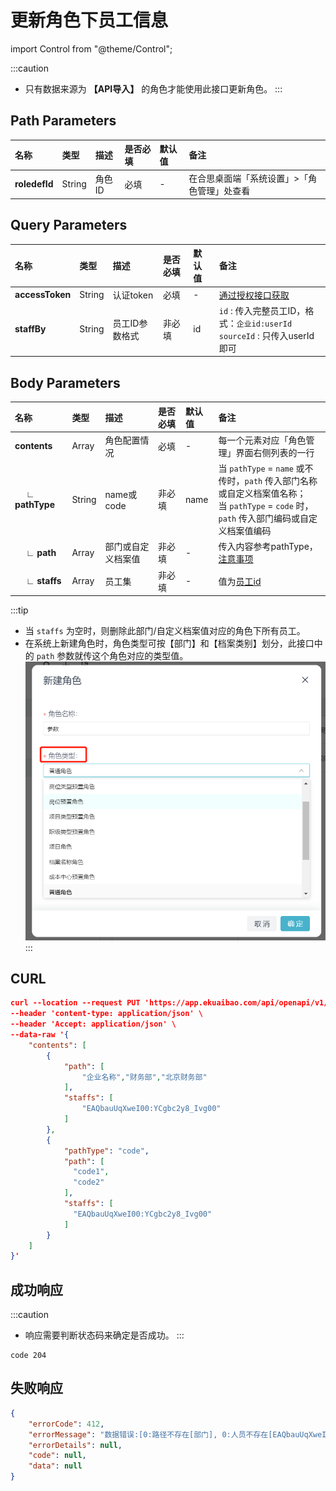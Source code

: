 # 更新角色下员工信息

import Control from "@theme/Control";

<Control
method="PUT"
url="/api/openapi/v1/roledefs/$`roledefId`/staffs"
/>

:::caution
- 只有数据来源为 **【API导入】** 的角色才能使用此接口更新角色。
:::

## Path Parameters

| 名称 | 类型 | 描述 | 是否必填 | 默认值 | 备注 |
| :--- | :--- | :--- | :--- |:--- | :--- |
| **roledefId** | String | 角色ID | 必填 | - | 在合思桌面端「系统设置」>「角色管理」处查看 |

## Query Parameters

| 名称 | 类型 | 描述 | 是否必填 | 默认值 | 备注 |
| :--- | :--- | :--- | :--- |:--- | :--- |
| **accessToken** | String | 认证token	  | 必填  | -  | [通过授权接口获取](/docs/open-api/getting-started/auth) |
| **staffBy**     | String | 员工ID参数格式 | 非必填 | id | `id` : 传入完整员工ID，格式：`企业id:userId`<br/>`sourceId` : 只传入userId即可 |

## Body Parameters

| 名称 | 类型 | 描述 | 是否必填 | 默认值 | 备注 |
| :--- | :--- | :--- | :--- |:--- | :--- |
| **contents**          | Array  | 角色配置情况     | 必填   | - | 每一个元素对应「角色管理」界面右侧列表的一行 |
| **&emsp; ∟ pathType** | String | name或code	  | 非必填 | name | 当 `pathType` = `name` 或不传时，`path` 传入部门名称<br/>或自定义档案值名称；<br/>当 `pathType` = `code` 时，`path` 传入部门编码或自定<br/>义档案值编码 |
| **&emsp; ∟ path**     | Array  | 部门或自定义档案值 | 非必填 | - | 传入内容参考pathType，[注意事项](/docs/open-api/corporation/question-answer) |
| **&emsp; ∟ staffs**   | Array  | 员工集	      | 非必填 | - | 值为[员工id](/docs/open-api/corporation/get-all-staffs) |

:::tip
- 当 `staffs` 为空时，则删除此部门/自定义档案值对应的角色下所有员工。
- 在系统上新建角色时，角色类型可按【部门】和【档案类别】划分，此接口中的 `path` 参数就传这个角色对应的类型值。
![image](images/新建角色.png)
:::

## CURL
```json
curl --location --request PUT 'https://app.ekuaibao.com/api/openapi/v1/roledefs/$7FQbuoqQBA9U00/staffs?accessToken=RCIbwHcnF0kg00&staffBy=id' \
--header 'content-type: application/json' \
--header 'Accept: application/json' \
--data-raw '{
    "contents": [
        {
            "path": [  
                "企业名称","财务部","北京财务部"
            ],
            "staffs": [
                "EAQbauUqXweI00:YCgbc2y8_Ivg00"
            ]
        },
        {
            "pathType": "code",
            "path": [
              "code1",
              "code2"
            ],
            "staffs": [
              "EAQbauUqXweI00:YCgbc2y8_Ivg00"
            ]
        }
    ]
}'
```

## 成功响应
:::caution
- 响应需要判断状态码来确定是否成功。
:::

```text
code 204
```

## 失败响应
```json
{
    "errorCode": 412,
    "errorMessage": "数据错误:[0:路径不存在[部门], 0:人员不存在[EAQbauUqXweI00:YCgbc2y8_Ivg00]]",
    "errorDetails": null,
    "code": null,
    "data": null
}
```

